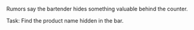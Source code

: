 Rumors say the bartender hides something valuable behind the counter.

Task: Find the product name hidden in the bar.
